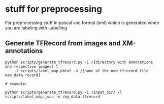 # stuff for preprocessing 

For preprocessing stuff in pascal voc format (xml) which is generated when you are labeling with LabelImg

## Generate TFRecord from images and XM-annotations

```
python scripts/generate_tfrecord.py -i /[directory with annotations and respective images] \
    -l scripts/label_map.pbtxt -o /[name of the new tfrecord file new_data.record]

# example:

python scripts/generate_tfrecord.py -i /input_dir/ -l scripts/label_map.json -o /my_data.tfrecord

``` 